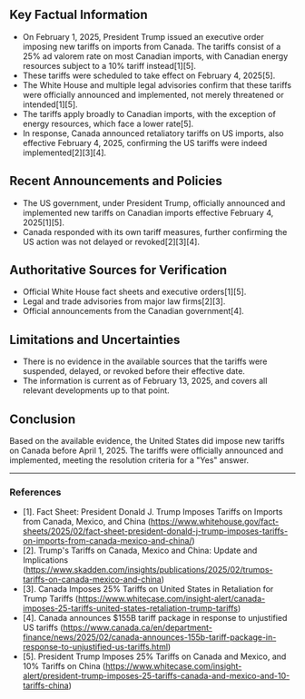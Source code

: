 ## Key Factual Information

- On February 1, 2025, President Trump issued an executive order imposing new tariffs on imports from Canada. The tariffs consist of a 25% ad valorem rate on most Canadian imports, with Canadian energy resources subject to a 10% tariff instead[1][5].
- These tariffs were scheduled to take effect on February 4, 2025[5].
- The White House and multiple legal advisories confirm that these tariffs were officially announced and implemented, not merely threatened or intended[1][5].
- The tariffs apply broadly to Canadian imports, with the exception of energy resources, which face a lower rate[5].
- In response, Canada announced retaliatory tariffs on US imports, also effective February 4, 2025, confirming the US tariffs were indeed implemented[2][3][4].

## Recent Announcements and Policies

- The US government, under President Trump, officially announced and implemented new tariffs on Canadian imports effective February 4, 2025[1][5].
- Canada responded with its own tariff measures, further confirming the US action was not delayed or revoked[2][3][4].

## Authoritative Sources for Verification

- Official White House fact sheets and executive orders[1][5].
- Legal and trade advisories from major law firms[2][3].
- Official announcements from the Canadian government[4].

## Limitations and Uncertainties

- There is no evidence in the available sources that the tariffs were suspended, delayed, or revoked before their effective date.
- The information is current as of February 13, 2025, and covers all relevant developments up to that point.

## Conclusion

Based on the available evidence, the United States did impose new tariffs on Canada before April 1, 2025. The tariffs were officially announced and implemented, meeting the resolution criteria for a "Yes" answer.

---

### References

- [1]. Fact Sheet: President Donald J. Trump Imposes Tariffs on Imports from Canada, Mexico, and China (https://www.whitehouse.gov/fact-sheets/2025/02/fact-sheet-president-donald-j-trump-imposes-tariffs-on-imports-from-canada-mexico-and-china/)
- [2]. Trump's Tariffs on Canada, Mexico and China: Update and Implications (https://www.skadden.com/insights/publications/2025/02/trumps-tariffs-on-canada-mexico-and-china)
- [3]. Canada Imposes 25% Tariffs on United States in Retaliation for Trump Tariffs (https://www.whitecase.com/insight-alert/canada-imposes-25-tariffs-united-states-retaliation-trump-tariffs)
- [4]. Canada announces $155B tariff package in response to unjustified US tariffs (https://www.canada.ca/en/department-finance/news/2025/02/canada-announces-155b-tariff-package-in-response-to-unjustified-us-tariffs.html)
- [5]. President Trump Imposes 25% Tariffs on Canada and Mexico, and 10% Tariffs on China (https://www.whitecase.com/insight-alert/president-trump-imposes-25-tariffs-canada-and-mexico-and-10-tariffs-china)